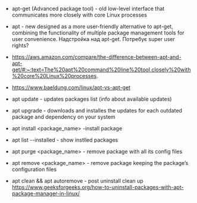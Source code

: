 - apt-get (Advanced package tool) - old low-level interface that communicates more closely with core Linux processes
- apt - new designed as a more user-friendly alternative to apt-get, combining the functionality of multiple package management tools for user convenience. Надстройка над apt-get. Потребує super user rights?

- https://aws.amazon.com/compare/the-difference-between-apt-and-apt-get/#:~:text=The%20apt%20command%20line%20tool,closely%20with%20core%20Linux%20processes.
- https://www.baeldung.com/linux/apt-vs-apt-get

- apt update - updates packages list (info about available updates)
- apt upgrade - downloads and installes the updates for each outdated package and dependency on your system
- apt install <package_name> -install package

- apt list --installed - show instlled packages
- apt purge <package_name> - remove package with all its config files
- apt remove <package_name> - remove package keeping the package’s configuration files
- apt clean && apt autoremove - post uninstall clean up https://www.geeksforgeeks.org/how-to-uninstall-packages-with-apt-package-manager-in-linux/
